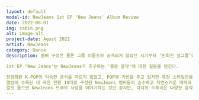 ```yaml
---
layout: default
modal-id: NewJeans 1st EP 'New Jeans' Album Review
date: 2022-08-01
img: cabin.png
alt: image-alt
project-date: Agust 2022
artist: NewJeans
category: Dance
description: 멤버 구성은 물론 그룹 이름조차 공개되지 않았던 시기부터 ‘민희진 걸그룹’이라 불리며 올 한해 가장 큰 기대를 불러 모았던 ADOR(All Doors One Room)의 첫 번째 신인, NewJeans가 데뷔했다.

1st EP "New Jeans"는 NewJeans가 추구하는 '좋은 음악'에 대한 질문을 던진다. 

정형화된 K-POP의 익숙한 공식을 따르지 않았고, POP에 기반을 두고 있지만 특정 스타일만을 고수하지 않았다. 어디서든 편하게 들을 수 있는 세련된 이지리스닝 팝을 추구하는 동시에 과장 없는 자연스러운 사운드 엔지니어링으로 NewJeans 멤버들 본연의 목소리를 살리는 프로듀싱을 진행했다. 
앨범에 수록된 네 곡은 전원 10대로 구성된 NewJeans 멤버들의 순수하고 자연스러운 매력과 10대 고유의 에너지를 오롯이 담아내고 있다.
얼핏 들으면 NewJeans 또래의 사랑을 이야기하는 것만 같지만, 각각의 수록곡은 다양한 음악적 시도를 바탕으로 각기 다른 서사를 담고 있고 이러한 서사가 모여 자연스럽게 10대의 라이프 스타일을 포괄한다. 또한 개인의 스토리 너머 ‘우리’라는 서사를 그린다. 파격적으로 세 곡의 타이틀곡을 내세운 건 NewJeans가 전하고 싶은 메시지를 온전히 전달하기 위한 포석이다.
---
```

